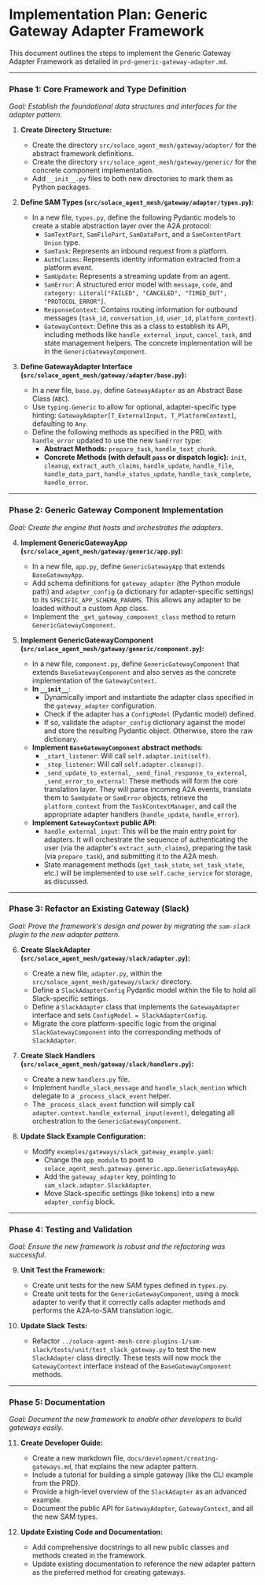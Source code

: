 # Implementation Plan: Generic Gateway Adapter Framework

This document outlines the steps to implement the Generic Gateway Adapter Framework as detailed in `prd-generic-gateway-adapter.md`.

---

### **Phase 1: Core Framework and Type Definition**
*Goal: Establish the foundational data structures and interfaces for the adapter pattern.*

1.  **Create Directory Structure:**
    *   Create the directory `src/solace_agent_mesh/gateway/adapter/` for the abstract framework definitions.
    *   Create the directory `src/solace_agent_mesh/gateway/generic/` for the concrete component implementation.
    *   Add `__init__.py` files to both new directories to mark them as Python packages.

2.  **Define SAM Types (`src/solace_agent_mesh/gateway/adapter/types.py`):**
    *   In a new file, `types.py`, define the following Pydantic models to create a stable abstraction layer over the A2A protocol:
        *   `SamTextPart`, `SamFilePart`, `SamDataPart`, and a `SamContentPart` `Union` type.
        *   `SamTask`: Represents an inbound request from a platform.
        *   `AuthClaims`: Represents identity information extracted from a platform event.
        *   `SamUpdate`: Represents a streaming update from an agent.
        *   `SamError`: A structured error model with `message`, `code`, and `category: Literal["FAILED", "CANCELED", "TIMED_OUT", "PROTOCOL_ERROR"]`.
        *   `ResponseContext`: Contains routing information for outbound messages (`task_id`, `conversation_id`, `user_id`, `platform_context`).
        *   `GatewayContext`: Define this as a class to establish its API, including methods like `handle_external_input`, `cancel_task`, and state management helpers. The concrete implementation will be in the `GenericGatewayComponent`.

3.  **Define GatewayAdapter Interface (`src/solace_agent_mesh/gateway/adapter/base.py`):**
    *   In a new file, `base.py`, define `GatewayAdapter` as an Abstract Base Class (`ABC`).
    *   Use `typing.Generic` to allow for optional, adapter-specific type hinting: `GatewayAdapter[T_ExternalInput, T_PlatformContext]`, defaulting to `Any`.
    *   Define the following methods as specified in the PRD, with `handle_error` updated to use the new `SamError` type:
        *   **Abstract Methods:** `prepare_task`, `handle_text_chunk`.
        *   **Concrete Methods (with default `pass` or dispatch logic):** `init`, `cleanup`, `extract_auth_claims`, `handle_update`, `handle_file`, `handle_data_part`, `handle_status_update`, `handle_task_complete`, `handle_error`.

---

### **Phase 2: Generic Gateway Component Implementation**
*Goal: Create the engine that hosts and orchestrates the adapters.*

4.  **Implement GenericGatewayApp (`src/solace_agent_mesh/gateway/generic/app.py`):**
    *   In a new file, `app.py`, define `GenericGatewayApp` that extends `BaseGatewayApp`.
    *   Add schema definitions for `gateway_adapter` (the Python module path) and `adapter_config` (a dictionary for adapter-specific settings) to its `SPECIFIC_APP_SCHEMA_PARAMS`. This allows any adapter to be loaded without a custom App class.
    *   Implement the `_get_gateway_component_class` method to return `GenericGatewayComponent`.

5.  **Implement GenericGatewayComponent (`src/solace_agent_mesh/gateway/generic/component.py`):**
    *   In a new file, `component.py`, define `GenericGatewayComponent` that extends `BaseGatewayComponent` and also serves as the concrete implementation of the `GatewayContext`.
    *   **In `__init__`**:
        *   Dynamically import and instantiate the adapter class specified in the `gateway_adapter` configuration.
        *   Check if the adapter has a `ConfigModel` (Pydantic model) defined.
        *   If so, validate the `adapter_config` dictionary against the model and store the resulting Pydantic object. Otherwise, store the raw dictionary.
    *   **Implement `BaseGatewayComponent` abstract methods**:
        *   `_start_listener`: Will call `self.adapter.init(self)`.
        *   `_stop_listener`: Will call `self.adapter.cleanup()`.
        *   `_send_update_to_external`, `_send_final_response_to_external`, `_send_error_to_external`: These methods will form the core translation layer. They will parse incoming A2A events, translate them to `SamUpdate` or `SamError` objects, retrieve the `platform_context` from the `TaskContextManager`, and call the appropriate adapter handlers (`handle_update`, `handle_error`).
    *   **Implement `GatewayContext` public API**:
        *   `handle_external_input`: This will be the main entry point for adapters. It will orchestrate the sequence of authenticating the user (via the adapter's `extract_auth_claims`), preparing the task (via `prepare_task`), and submitting it to the A2A mesh.
        *   State management methods (`get_task_state`, `set_task_state`, etc.) will be implemented to use `self.cache_service` for storage, as discussed.

---

### **Phase 3: Refactor an Existing Gateway (Slack)**
*Goal: Prove the framework's design and power by migrating the `sam-slack` plugin to the new adapter pattern.*

6.  **Create SlackAdapter (`src/solace_agent_mesh/gateway/slack/adapter.py`):**
    *   Create a new file, `adapter.py`, within the `src/solace_agent_mesh/gateway/slack/` directory.
    *   Define a `SlackAdapterConfig` Pydantic model within the file to hold all Slack-specific settings.
    *   Define a `SlackAdapter` class that implements the `GatewayAdapter` interface and sets `ConfigModel = SlackAdapterConfig`.
    *   Migrate the core platform-specific logic from the original `SlackGatewayComponent` into the corresponding methods of `SlackAdapter`.

7.  **Create Slack Handlers (`src/solace_agent_mesh/gateway/slack/handlers.py`):**
    *   Create a new `handlers.py` file.
    *   Implement `handle_slack_message` and `handle_slack_mention` which delegate to a `_process_slack_event` helper.
    *   The `_process_slack_event` function will simply call `adapter.context.handle_external_input(event)`, delegating all orchestration to the `GenericGatewayComponent`.

8.  **Update Slack Example Configuration:**
    *   Modify `examples/gateways/slack_gateway_example.yaml`:
        *   Change the `app_module` to point to `solace_agent_mesh.gateway.generic.app.GenericGatewayApp`.
        *   Add the `gateway_adapter` key, pointing to `sam_slack.adapter.SlackAdapter`.
        *   Move Slack-specific settings (like tokens) into a new `adapter_config` block.

---

### **Phase 4: Testing and Validation**
*Goal: Ensure the new framework is robust and the refactoring was successful.*

9.  **Unit Test the Framework:**
    *   Create unit tests for the new SAM types defined in `types.py`.
    *   Create unit tests for the `GenericGatewayComponent`, using a mock adapter to verify that it correctly calls adapter methods and performs the A2A-to-SAM translation logic.

10. **Update Slack Tests:**
    *   Refactor `../solace-agent-mesh-core-plugins-1/sam-slack/tests/unit/test_slack_gateway.py` to test the new `SlackAdapter` class directly. These tests will now mock the `GatewayContext` interface instead of the `BaseGatewayComponent` methods.

---

### **Phase 5: Documentation**
*Goal: Document the new framework to enable other developers to build gateways easily.*

11. **Create Developer Guide:**
    *   Create a new markdown file, `docs/development/creating-gateways.md`, that explains the new adapter pattern.
    *   Include a tutorial for building a simple gateway (like the CLI example from the PRD).
    *   Provide a high-level overview of the `SlackAdapter` as an advanced example.
    *   Document the public API for `GatewayAdapter`, `GatewayContext`, and all the new SAM types.

12. **Update Existing Code and Documentation:**
    *   Add comprehensive docstrings to all new public classes and methods created in the framework.
    *   Update existing documentation to reference the new adapter pattern as the preferred method for creating gateways.
